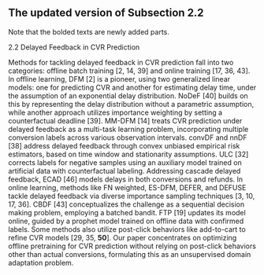 ## The updated version of Subsection 2.2

Note that the bolded texts are newly added parts.

2.2 Delayed Feedback in CVR Prediction

Methods for tackling delayed feedback in CVR prediction fall into two categories: offline batch training [2, 14, 39] and online training [17, 36, 43]. In offline learning, DFM [2] is a pioneer, using two generalized linear models: one for predicting CVR and another for estimating delay time, under the assumption of an exponential delay distribution. NoDeF [40] builds on this by representing the delay distribution without a parametric assumption, while another approach utilizes importance weighting by setting a counterfactual deadline [39]. MM-DFM [14] treats CVR prediction under delayed feedback as a multi-task learning problem, incorporating multiple conversion labels across various observation intervals. convDF and nnDF [38] address delayed feedback through convex unbiased empirical risk estimators, based on time window and stationarity assumptions. ULC [32] corrects labels for negative samples using an auxiliary model trained on artificial data with counterfactual labeling. Addressing cascade delayed feedback, ECAD [46] models delays in both conversions and refunds. In online learning, methods like FN weighted, ES-DFM, DEFER, and DEFUSE tackle delayed feedback via diverse importance sampling techniques [3, 10, 17, 36]. CBDF [43] conceptualizes the challenge as a sequential decision making problem, employing a batched bandit. FTP [19] updates its model online, guided by a prophet model trained on offline data with confirmed labels. Some methods also utilize post-click behaviors like add-to-cart to refine CVR models [29, 35, **50**]. Our paper concentrates on optimizing offline pretraining for CVR prediction without relying on post-click behaviors other than actual conversions, formulating this as an unsupervised domain adaptation problem.

